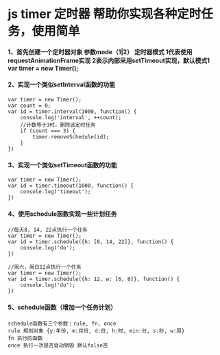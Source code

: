 # js timer 定时器 帮助你实现各种定时任务，使用简单
<h4>1、首先创建一个定时器对象 参数mode（1|2） 定时器模式 1代表使用requestAnimationFrame实现 2表示内部采用setTimeout实现，默认模式1<br>var timer = new Timer();</h4>
<section>
    <h4>2、实现一个类似setInterval函数的功能</h4>
<pre><code>var timer = new Timer();
var count = 0;
var id = timer.interval(1000, function() {
    console.log('interval', ++count);
    //计数等于3时，删除该定时任务
    if (count === 3) {
        timer.removeSchedule(id); 
    }
})</code></pre>
</section>
<section>
    <h4>3、实现一个类似setTimeout函数的功能</h4>
<pre><code>var timer = new Timer();
var id = timer.timeout(1000, function() {
    console.log('timeout');
})</code></pre>
</section>
<section>
    <h4>4、使用schedule函数实现一些计划任务</h4>
<pre><code>//每天8, 14, 22点执行一个任务
var timer = new Timer();
var id = timer.schedule({h: [8, 14, 22]}, function() {
    console.log('do');
})</code></pre>

<pre><code>//周六，周日12点执行一个任务
var timer = new Timer();
var id = timer.schedule({h: 12, w: [6, 0]}, function() {
    console.log('do');
})</code></pre>
</section>
<section>
    <h4>5、schedule函数（增加一个任务计划）</h4>
<pre><code>schedule函数有三个参数：rule, fn, once
rule 规则对象 {y:年份, m:月份, d:日, h:时, min:分, s:秒, w:周}
fn 执行的函数
once 执行一次是否自动销毁 默认false否
</code></pre>
</section>
